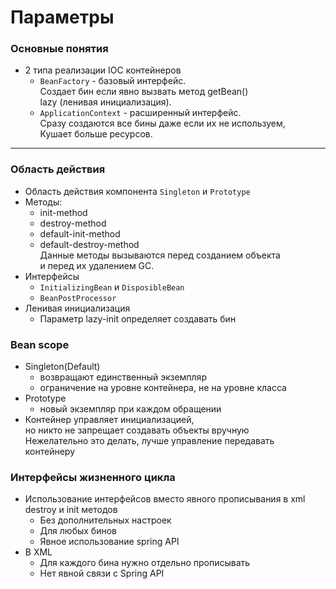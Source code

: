 # Параметры
### Основные понятия
+ 2 типа реализации IOC  контейнеров  
  + `BeanFactory` - базовый интерфейс.  
  Создает бин если явно вызвать метод getBean()  
  lazy (ленивая инициализация). 
  + `ApplicationContext` - расширенный интерфейс.  
  Сразу создаются все бины даже если их не используем,  
  Кушает больше ресурсов.
---  
### Область действия  
+ Область действия компонента `Singleton` и `Prototype`
+ Методы:
  + init-method
  + destroy-method
  + default-init-method
  + default-destroy-method  
    Данные методы вызываются перед созданием объекта   
    и перед их удалением GC.
+ Интерфейсы
  + `InitializingBean` и `DisposibleBean`  
  + `BeanPostProcessor`
+ Ленивая инициализация
  + Параметр lazy-init определяет создавать бин
### Bean scope
+ Singleton(Default)
  + возвращают единственный экземпляр
  + ограничение на уровне контейнера, не на уровне класса
+ Prototype
  + новый экземпляр при каждом обращении
+ Контейнер управляет инициализацией,  
 но никто не запрещает создавать объекты вручную  
 Нежелательно это делать, лучше управление передавать контейнеру  
### Интерфейсы жизненного цикла  
+ Использование интерфейсов вместо явного прописывания в xml  
destroy и init методов  
  + Без дополнительных настроек       
  + Для любых бинов     
  + Явное использование spring API  
+ В XML  
  + Для каждого бина нужно отдельно прописывать
  + Нет явной связи с Spring API     




  